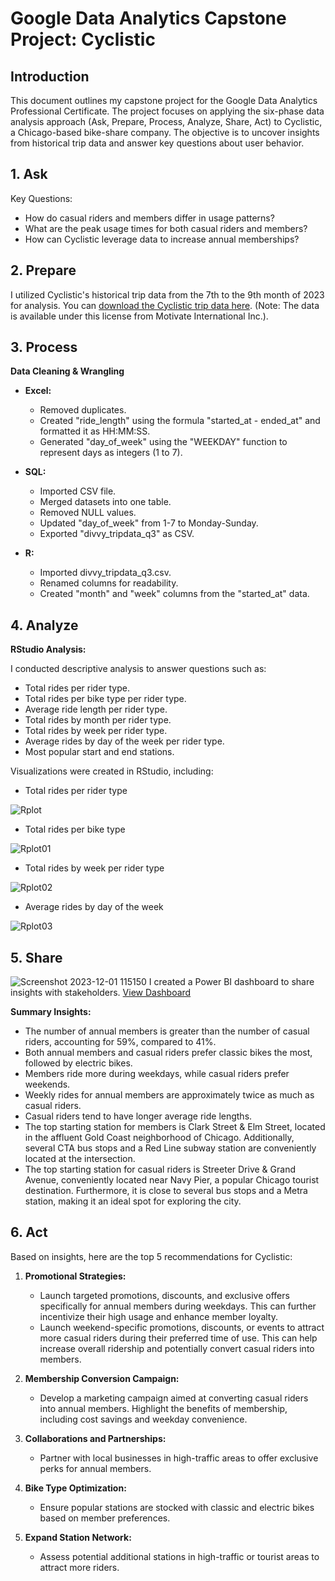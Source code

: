 # Google Data Analytics Capstone Project: Cyclistic

## Introduction

This document outlines my capstone project for the Google Data Analytics Professional Certificate. The project focuses on applying the six-phase data analysis approach (Ask, Prepare, Process, Analyze, Share, Act) to Cyclistic, a Chicago-based bike-share company. The objective is to uncover insights from historical trip data and answer key questions about user behavior.

## 1. Ask

Key Questions:

- How do casual riders and members differ in usage patterns?
- What are the peak usage times for both casual riders and members?
- How can Cyclistic leverage data to increase annual memberships?

## 2. Prepare

I utilized Cyclistic's historical trip data from the 7th to the 9th month of 2023 for analysis. You can [download the Cyclistic trip data here](https://divvy-tripdata.s3.amazonaws.com/index.html). (Note: The data is available under this license from Motivate International Inc.).

## 3. Process

**Data Cleaning & Wrangling**

- **Excel:**
  - Removed duplicates.
  - Created "ride_length" using the formula "started_at - ended_at" and formatted it as HH:MM:SS.
  - Generated "day_of_week" using the "WEEKDAY" function to represent days as integers (1 to 7).

- **SQL:**
  - Imported CSV file.
  - Merged datasets into one table.
  - Removed NULL values.
  - Updated "day_of_week" from 1-7 to Monday-Sunday.
  - Exported "divvy_tripdata_q3" as CSV.

- **R:**
  - Imported divvy_tripdata_q3.csv.
  - Renamed columns for readability.
  - Created "month" and "week" columns from the "started_at" data.

## 4. Analyze

**RStudio Analysis:**

I conducted descriptive analysis to answer questions such as:
- Total rides per rider type.
- Total rides per bike type per rider type.
- Average ride length per rider type.
- Total rides by month per rider type.
- Total rides by week per rider type.
- Average rides by day of the week per rider type.
- Most popular start and end stations.

Visualizations were created in RStudio, including:
- Total rides per rider type

![Rplot](https://github.com/pantakanch/Google-Data-Analytics-Capstone-Project-Cyclistic/assets/113978334/78c418ad-8336-4c2e-9936-347cd49afc44)

- Total rides per bike type

![Rplot01](https://github.com/pantakanch/Google-Data-Analytics-Capstone-Project-Cyclistic/assets/113978334/611e10ba-33fc-4ae0-ae0b-750ee2dac58b)

- Total rides by week per rider type

![Rplot02](https://github.com/pantakanch/Google-Data-Analytics-Capstone-Project-Cyclistic/assets/113978334/bd298115-6733-4dcc-9942-22bb2559b0bb)

- Average rides by day of the week

![Rplot03](https://github.com/pantakanch/Google-Data-Analytics-Capstone-Project-Cyclistic/assets/113978334/b3fbdda7-9a12-4f42-96e5-c91ce73b1afd)

## 5. Share
![Screenshot 2023-12-01 115150](https://github.com/pantakanch/Google-Data-Analytics-Capstone-Project-Cyclistic/assets/113978334/a985ecf5-3a01-4a7a-ba20-0eaa0d1ad4c6)
I created a Power BI dashboard to share insights with stakeholders. [View Dashboard](https://drive.google.com/file/d/1Q0pt9yEZXX0a08wdhfr3Ah5qgOUoIMmh/view?usp=sharing)

**Summary Insights:**
- The number of annual members is greater than the number of casual riders, accounting for 59%, compared to 41%.
- Both annual members and casual riders prefer classic bikes the most, followed by electric bikes.
- Members ride more during weekdays, while casual riders prefer weekends.
- Weekly rides for annual members are approximately twice as much as casual riders.
- Casual riders tend to have longer average ride lengths.
- The top starting station for members is Clark Street & Elm Street, located in the affluent Gold Coast neighborhood of Chicago. Additionally, several CTA bus stops and a Red Line subway station are conveniently located at the intersection.
- The top starting station for casual riders is Streeter Drive & Grand Avenue, conveniently located near Navy Pier, a popular Chicago tourist destination. Furthermore, it is close to several bus stops and a Metra station, making it an ideal spot for exploring the city.

## 6. Act

Based on insights, here are the top 5 recommendations for Cyclistic:

1. **Promotional Strategies:**
   - Launch targeted promotions, discounts, and exclusive offers specifically for annual members during weekdays. This can further incentivize their high usage and enhance member loyalty.
   - Launch weekend-specific promotions, discounts, or events to attract more casual riders during their preferred time of use. This can help increase overall ridership and potentially convert casual riders into members.

2. **Membership Conversion Campaign:**
   - Develop a marketing campaign aimed at converting casual riders into annual members. Highlight the benefits of membership, including cost savings and weekday convenience.

3. **Collaborations and Partnerships:**
   - Partner with local businesses in high-traffic areas to offer exclusive perks for annual members.

4. **Bike Type Optimization:**
   - Ensure popular stations are stocked with classic and electric bikes based on member preferences.

5. **Expand Station Network:**
   - Assess potential additional stations in high-traffic or tourist areas to attract more riders.
